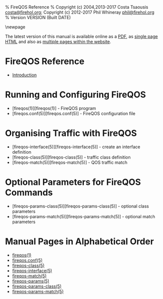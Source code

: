 % FireQOS Reference
% Copyright (c) 2004,2013-2017 Costa Tsaousis <costa@firehol.org>; Copyright (c) 2012-2017 Phil Whineray <phil@firehol.org>
% Version VERSION (Built DATE)

\newpage

<!--
  This file is processed to include inline the individual pages
  single-page HTML and PDF. It is used as-is as a contents page
  for multi-page formats.
  -->

The latest version of this manual is available online as a
[PDF](http://firehol.org/fireqos-manual.pdf), as
[single page HTML](http://firehol.org/fireqos-manual.html)
and also as
[multiple pages within the website](http://firehol.org/fireqos-manual/).

# FireQOS Reference

* [Introduction](introduction.md) <!-- include introduction.md -->

# Running and Configuring FireQOS

* [fireqos(1)][fireqos(1)] - FireQOS program
* [fireqos.conf(5)][fireqos.conf(5)] - FireQOS configuration file

# Organising Traffic with FireQOS

* [fireqos-interface(5)][fireqos-interface(5)] - create an interface definition
* [fireqos-class(5)][fireqos-class(5)] - traffic class definition
* [fireqos-match(5)][fireqos-match(5)] - QOS traffic match

# Optional Parameters for FireQOS Commands

* [fireqos-params-class(5)][fireqos-params-class(5)] - optional class parameters
* [fireqos-params-match(5)][fireqos-params-match(5)] - optional match parameters

# Manual Pages in Alphabetical Order
* [fireqos(1)](fireqos.1.md) <!-- include fireqos.1.md -->
* [fireqos.conf(5)](fireqos-conf.5.md) <!-- include fireqos-conf.5.md -->
* [fireqos-class(5)](fireqos-class.5.md) <!-- include fireqos-class.5.md -->
* [fireqos-interface(5)](fireqos-interface.5.md) <!-- include fireqos-interface.5.md -->
* [fireqos-match(5)](fireqos-match.5.md) <!-- include fireqos-match.5.md -->
* [fireqos-params(5)](fireqos-params.5.md) <!-- include fireqos-params.5.md -->
* [fireqos-params-class(5)](fireqos-params-class.5.md) <!-- include fireqos-params-class.5.md -->
* [fireqos-params-match(5)](fireqos-params-match.5.md) <!-- include fireqos-params-match.5.md -->
